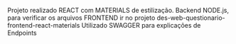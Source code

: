 Projeto realizado REACT com MATERIALS de estilização. Backend NODE.js, para verificar os arquivos FRONTEND ir no  projeto des-web-questionario-frontend-react-materials
Utilizado SWAGGER para explicações de Endpoints

